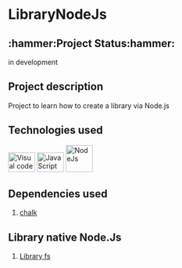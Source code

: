 <h1>LibraryNodeJs</h1>

<h2>:hammer:Project Status:hammer:</h2>
<p>in development</p>

<h2>Project description</h2>
<p>Project to learn how to create a library via Node.js</p>

<h2>Technologies used</h2>
<div>
    <img src="https://cdn.jsdelivr.net/gh/devicons/devicon/icons/visualstudio/visualstudio-plain.svg" height="40" width="55" title="Visual code"  />
    <img src="https://cdn.jsdelivr.net/gh/devicons/devicon/icons/javascript/javascript-plain.svg" height="40" width="55" title="JavaScript"/>
    <img src="https://cdn.jsdelivr.net/gh/devicons/devicon/icons/nodejs/nodejs-plain-wordmark.svg" width="55" title="NodeJs" />
</div>   
<h2> Dependencies used </h2>
<ol>
    <li><a href="https://www.npmjs.com/package/chalk">chalk</a></li>
</ol>

<h2> Library native Node.Js </h2>
<ol><li><a href="https://nodejs.org/api/fs.html#file-system">Library fs</a></li><ol>

